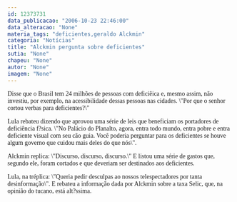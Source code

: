 ```yaml
---
id: 12373731
data_publicacao: "2006-10-23 22:46:00"
data_alteracao: "None"
materia_tags: "deficientes,geraldo Alckmin"
categoria: "Notícias"
title: "Alckmin pergunta sobre deficientes"
sutia: "None"
chapeu: "None"
autor: "None"
imagem: "None"
---
```

<p><P><FONT face=Verdana>Disse que o Brasil tem 24 milhões de pessoas com deficiêica e, mesmo assim, não investiu, por exemplo, na acessibilidade dessas pessoas nas cidades. \"Por que o senhor cortou verbas para deficientes?\"</FONT></P></p>
<p><P><FONT face=Verdana>Lula rebateu dizendo que aprovou uma série de leis que beneficiam os portadores de deficiência f?sica. \"No Palácio do Planalto, agora, entra todo mundo, entra pobre e entra deficiente visual com seu cão guia. Você poderia perguntar para os deficientes se houve algum governo que cuidou mais deles do que nós\".</FONT></P></p>
<p><P><FONT face=Verdana>Alckmin replica: \"Discurso, discurso, discurso.\" E listou uma série de gastos que, segundo ele, foram cortados e que deveriam ser destinados aos deficientes.</FONT></P></p>
<p><P><FONT face=Verdana>Lula, na tréplica: \"Queria pedir desculpas ao nossos telespectadores por tanta desinformação\". E rebateu a informação dada por Alckmin sobre a taxa Selic, que, na opinião do tucano, está alt?ssima.</FONT></P> </p>

